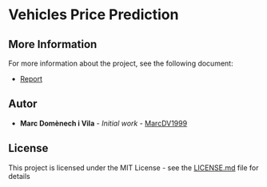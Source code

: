 # Vehicles Price Prediction

## More Information

For more information about the project, see the following document: 

- [Report](https://github.com/MarcDV1999/Vehicles-Price-Predictions/Report.pdf)

## Autor

- **Marc Domènech i Vila** - *Initial work* - [MarcDV1999](https://github.com/MarcDV1999)

## License

This project is licensed under the MIT License - see the [LICENSE.md](https://github.com/MarcDV1999/4-en-Ratlla/blob/master/LICENSE.md) file for details

